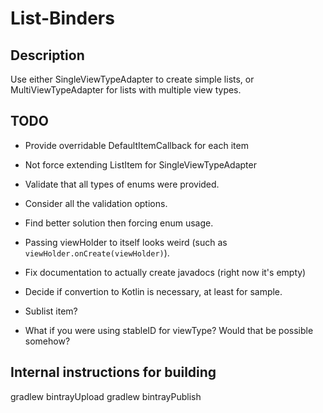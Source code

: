 # List-Binders

## Description

Use either SingleViewTypeAdapter to create simple lists, or MultiViewTypeAdapter for lists with multiple view types.

## TODO

- Provide overridable DefaultItemCallback for each item

- Not force extending ListItem for SingleViewTypeAdapter

- Validate that all types of enums were provided.

- Consider all the validation options.

- Find better solution then forcing enum usage.

- Passing viewHolder to itself looks weird (such as `viewHolder.onCreate(viewHolder)`).

- Fix documentation to actually create javadocs (right now it's empty)

- Decide if convertion to Kotlin is necessary, at least for sample.

- Sublist item?

- What if you were using stableID for viewType? Would that be possible somehow?

## Internal instructions for building

gradlew bintrayUpload
gradlew bintrayPublish